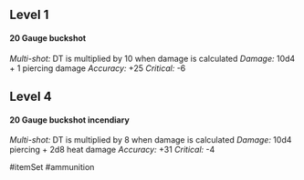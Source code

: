 ## Level 1

#### 20 Gauge buckshot

*Multi-shot:* DT is multiplied by 10 when damage is calculated
*Damage:* 10d4 + 1 piercing damage
*Accuracy:* +25
*Critical:* -6

## Level 4

#### 20 Gauge buckshot incendiary

*Multi-shot:* DT is multiplied by 8 when damage is calculated
*Damage:* 10d4 piercing + 2d8 heat damage
*Accuracy:* +31
*Critical:* -4

#itemSet #ammunition 